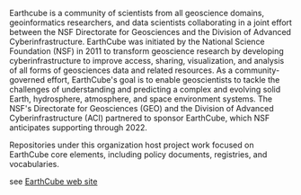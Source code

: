 Earthcube is a community of scientists from all geoscience domains, geoinformatics researchers, and data scientists collaborating in a joint effort between the NSF Directorate for Geosciences and the Division of Advanced Cyberinfrastructure. EarthCube was initiated by the National Science Foundation (NSF) in 2011 to transform geoscience research by developing cyberinfrastructure to improve access, sharing, visualization, and analysis of all forms of geosciences data and related resources. As a community-governed effort, EarthCube's goal is to enable geoscientists to tackle the challenges of understanding and predicting a complex and evolving solid Earth, hydrosphere, atmosphere, and space environment systems. The NSF's Directorate for Geosciences (GEO) and the Division of Advanced Cyberinfrastructure (ACI) partnered to sponsor EarthCube, which NSF anticipates supporting through 2022. 

Repositories under this organization host project work focused on EarthCube core elements, including policy documents, registries, and vocabularies. 

see [EarthCube web site](https://www.earthcube.org/)
